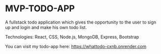 # MVP-TODO-APP
A fullstack todo application which gives the opportunity to the user to sign up and login and make his own todo list.

Technologies: React, CSS, Node.js, MongoDB, Express, Bootstrap

You can visit my todo-app here: https://whattodo-cxnb.onrender.com
